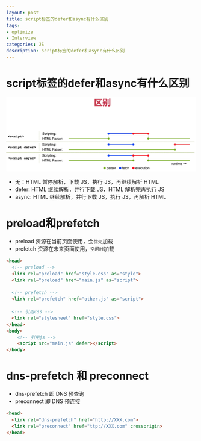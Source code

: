 ```yaml
---
layout: post
title: script标签的defer和async有什么区别
tags:
- optimize
- Interview
categories: JS
description: script标签的defer和async有什么区别
---
```


# script标签的defer和async有什么区别

<div class="rd">
    <img src="/assets/images/2023/10-11-12/async-defer.png" alt="">
</div>

- 无：HTML 暂停解析，下载 JS，执行 JS，再继续解析 HTML  
- defer: HTML 继续解析，并行下载 JS，HTML 解析完再执行 JS  
- async: HTML 继续解析，并行下载 JS，执行 JS，再解析 HTML 

# preload和prefetch

- preload 资源在当前页面使用，会`优先`加载  
- prefetch 资源在未来页面使用，`空闲时`加载  

```html
<head>
  <!-- preload -->
  <link rel="preload" href="style.css" as="style">
  <link rel="preload" href="main.js" as="script">

  <!-- prefetch -->
  <link rel="prefetch" href="other.js" as="script">

  <!-- 引用css -->
  <link rel="stylesheet" href="style.css">
</head>
<body>
    <!-- 引用js -->
    <script src="main.js" defer></script>
</body>
```

# dns-prefetch 和 preconnect 

- dns-prefetch  即 DNS 预查询  
- preconnect 即 DNS 预连接  

```html
<head>
  <link rel="dns-prefetch" href="http://XXX.com">
  <link rel="preconnect" href="ttp://XXX.com" crossorigin>
</head>
```